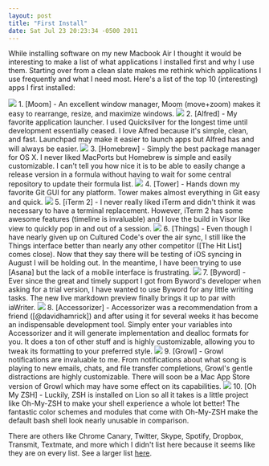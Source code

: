 ```yaml
--- 
layout: post
title: "First Install"
date: Sat Jul 23 20:23:34 -0500 2011
---
```


While installing software on my new Macbook Air I thought it would be interesting to make a list of what applications I installed first and why I use them. Starting over from a clean slate makes me rethink which applications I use frequently and what I need most. Here's a list of the top 10 (interesting) apps I first installed:

<img style="border:none;align:center;" src="{{ site.static_path }}/assets/appicons/moom500x500.png">
1. [Moom] - An excellent window manager, Moom (move+zoom) makes it easy to rearrange, resize, and maximize windows.

<img style="border:none;align:center;" src="{{ site.static_path }}/assets/appicons/alfred-logo.png">
2. [Alfred] - My favorite application launcher. I used Quicksilver for the longest time until development essentially ceased. I love Alfred because it's simple, clean, and fast. Launchpad may make it easier to launch apps but Alfred has and will always be easier.

<img style="border:none;align:center;" src="{{ site.static_path }}/assets/appicons/homebrew.jpeg">
3. [Homebrew] - Simply the best package manager for OS X. I never liked MacPorts but Homebrew is simple and easily customizable. I can't tell you how nice it is to be able to easily change a release version in a formula without having to wait for some central repository to update their formula list.

<img style="border:none;align:center;" src="{{ site.static_path }}/assets/appicons/tower.png">
4. [Tower] - Hands down my favorite Git GUI for any platform. Tower makes almost everything in Git easy and quick.

<img style="border:none;align:center;" src="{{ site.static_path }}/assets/appicons/ITerm2-icon.png">
5. [iTerm 2] - I never really liked iTerm and didn't think it was necessary to have a terminal replacement. However, iTerm 2 has some awesome features (timeline is invaluable) and I love the build in Visor like view to quickly pop in and out of a session.

<img style="border:none;align:center;" src="{{ site.static_path }}/assets/appicons/ThingsLogo.png">
6. [Things] - Even though I have nearly given up on Cultured Code's over the air sync, I still like the Things interface better than nearly any other competitor ([The Hit List] comes close). Now that they say there will be testing of iOS syncing in August I will be holding out. In the meantime, I have been trying to use [Asana] but the lack of a mobile interface is frustrating.

<img style="border:none;align:center;" src="{{ site.static_path }}/assets/appicons/byword.png">
7. [Byword] - Ever since the great and timely support I got from Byword's developer when asking for a trial version, I have wanted to use Byword for any little writing tasks. The new live markdown preview finally brings it up to par with iaWriter.

<img style="border:none;align:center;" src="{{ site.static_path }}/assets/appicons/accessorizer.png">
8. [Accessorizer] - Accessorizer was a recommendation from a friend ([@davidhamrick]) and after using it for several weeks it has become an indispensable development tool. Simply enter your variables into Accessorizer and it will generate implementation and dealloc formats for you. It does a ton of other stuff and is highly customizable, allowing you to tweak its formatting to your preferred style.

<img style="border:none;align:center;" src="{{ site.static_path }}/assets/appicons/growl.png">
9. [Growl] - Growl notifications are invaluable to me. From notifications about what song is playing to new emails, chats, and file transfer completions, Growl's gentle distractions are highly customizable. There will soon be a Mac App Store version of Growl which may have some effect on its capabilities.

<img style="border:none;align:center;" src="{{ site.static_path }}/assets/appicons/ohmyzsh.png">
10. [Oh My ZSH] - Luckily, ZSH is installed on Lion so all it takes is a little project like Oh-My-ZSH to make your shell experience a whole lot better! The fantastic color schemes and modules that come with Oh-My-ZSH make the default bash shell look nearly unusable in comparison.
<br/>

There are others like Chrome Canary, Twitter, Skype, Spotify, Dropbox, Transmit, Textmate, and more which I didn't list here because it seems like they are on every list. See a larger list [here](http://bagcheck.com/bag/6035-favorite-mac-applications).

[Moom]: http://manytricks.com/moom/ "Moom"
[Alfred]: http://www.alfredapp.com/ "Alfred App"
[Homebrew]: http://mxcl.github.com/homebrew/ "Homebrew Package Manager"
[Tower]: http://www.git-tower.com/
[iTerm 2]: http://www.iterm2.com/
[Things]: http://culturedcode.com/things/
[The Hit List]: http://www.potionfactory.com/thehitlist/
[Asana]: http://asana.com "Asana To-Do"
[Byword]: http://bywordapp.com/
[Accessorizer]: http://www.kevincallahan.org/software/accessorizer.html
[@davidhamrick]: http://twitter.com/#!/davidhamrick
[Growl]: http://growl.info/
[Oh My ZSH]: https://github.com/robbyrussell/oh-my-zsh